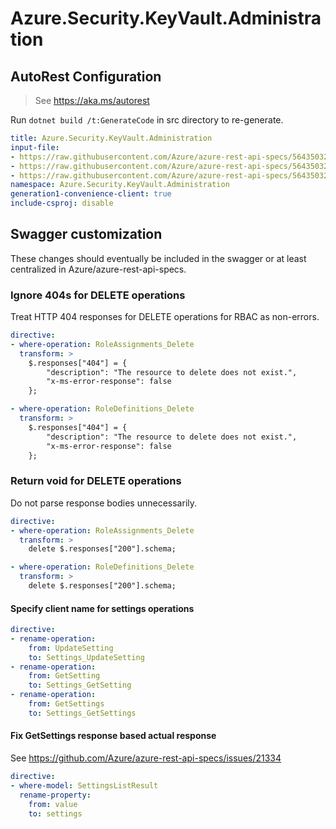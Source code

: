 # Azure.Security.KeyVault.Administration

## AutoRest Configuration

> See https://aka.ms/autorest

Run `dotnet build /t:GenerateCode` in src directory to re-generate.

``` yaml
title: Azure.Security.KeyVault.Administration
input-file:
- https://raw.githubusercontent.com/Azure/azure-rest-api-specs/56435032b69cc7ebb5c1052b66c7865d0c48f33c/specification/keyvault/data-plane/Microsoft.KeyVault/stable/7.4/rbac.json
- https://raw.githubusercontent.com/Azure/azure-rest-api-specs/56435032b69cc7ebb5c1052b66c7865d0c48f33c/specification/keyvault/data-plane/Microsoft.KeyVault/stable/7.4/backuprestore.json
- https://raw.githubusercontent.com/Azure/azure-rest-api-specs/56435032b69cc7ebb5c1052b66c7865d0c48f33c/specification/keyvault/data-plane/Microsoft.KeyVault/stable/7.4/settings.json
namespace: Azure.Security.KeyVault.Administration
generation1-convenience-client: true
include-csproj: disable
```

## Swagger customization

These changes should eventually be included in the swagger or at least centralized in Azure/azure-rest-api-specs.

### Ignore 404s for DELETE operations

Treat HTTP 404 responses for DELETE operations for RBAC as non-errors.

``` yaml
directive:
- where-operation: RoleAssignments_Delete
  transform: >
    $.responses["404"] = {
        "description": "The resource to delete does not exist.",
        "x-ms-error-response": false
    };

- where-operation: RoleDefinitions_Delete
  transform: >
    $.responses["404"] = {
        "description": "The resource to delete does not exist.",
        "x-ms-error-response": false
    };
```

### Return void for DELETE operations

Do not parse response bodies unnecessarily.

``` yaml
directive:
- where-operation: RoleAssignments_Delete
  transform: >
    delete $.responses["200"].schema;

- where-operation: RoleDefinitions_Delete
  transform: >
    delete $.responses["200"].schema;
```

#### Specify client name for settings operations

``` yaml
directive:
- rename-operation:
    from: UpdateSetting
    to: Settings_UpdateSetting
- rename-operation:
    from: GetSetting
    to: Settings_GetSetting
- rename-operation:
    from: GetSettings
    to: Settings_GetSettings
```

#### Fix GetSettings response based actual response

See https://github.com/Azure/azure-rest-api-specs/issues/21334

``` yaml
directive:
- where-model: SettingsListResult
  rename-property:
    from: value
    to: settings
```

